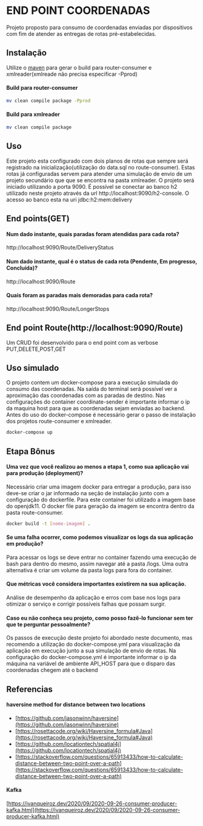 # END POINT COORDENADAS

Projeto proposto para consumo de coordenadas enviadas por dispositivos com fim de atender as entregas de rotas pré-estabelecidas.

## Instalação

Utilize o [maven](https://maven.apache.org/) para gerar o build para router-consumer e xmlreader(xmlreade não precisa especificar -Pprod)

#### Build para router-consumer
```bash
mv clean compile package -Pprod
```

#### Build para xmlreader
```bash
mv clean compile package
```

## Uso

Este projeto esta configurado com dois planos de rotas que sempre será registrado na inicialização(utilização do data.sql no route-consumer). Estas rotas já configuradas servem para atender uma simulação de envio de um projeto secundário que que se encontra na pasta xmlreader.
O projeto será iniciado utilizando a porta 9090. É possível se conectar ao banco h2 utilizado neste projeto através da url http://localhost:9090/h2-console. O acesso ao banco esta na uri jdbc:h2:mem:delivery

## End points(GET)
#### Num dado instante, quais paradas foram atendidas para cada rota?
http://localhost:9090/Route/DeliveryStatus
#### Num dado instante, qual é o status de cada rota (Pendente, Em progresso, Concluída)?
http://localhost:9090/Route
#### Quais foram as paradas mais demoradas para cada rota? 
http://localhost:9090/Route/LongerStops

## End point Route(http://localhost:9090/Route)
Um CRUD foi desenvolvido para o end point com as verbose PUT,DELETE,POST,GET

## Uso simulado
O projeto contem um docker-compose para a execução simulada do consumo das coordenadas. Na saída do terminal será possível ver a aproximação das coordenadas com as paradas de destino. Nas configurações do container coordinate-sender é importante informar o ip da maquina host para que as coordenadas sejam enviadas ao backend. Antes do uso do docker-compose é necessário gerar o passo de instalação dos projetos route-consumer e xmlreader.

```bash
docker-compose up
```

## Etapa Bônus

#### Uma vez que você realizou ao menos a etapa 1, como sua aplicação vai para produção (deployment)?
Necessário criar uma imagem docker para entregar a produção, para isso deve-se criar o jar informado na seção de instalação junto com a configuração do dockerfile. Para este container foi utilizado a imagem base do openjdk11. O docker file para geração da imagem se encontra dentro da pasta route-consumer.

```bash
docker build -t [nome-imagem] .
```

#### Se uma falha ocorrer, como podemos visualizar os logs da sua aplicação em produção?
Para acessar os logs se deve entrar no container fazendo uma execução de bash para dentro do mesmo, assim navegar até a pasta /logs. Uma outra alternativa é criar um volume da pasta logs para fora do container.

#### Que métricas você considera importantes existirem na sua aplicação.
Análise de desempenho da aplicação e erros com base nos logs para otimizar o serviço e corrigir possíveis falhas que possam surgir.

#### Caso eu não conheça seu projeto, como posso fazê-lo funcionar sem ter que te perguntar pessoalmente?
Os passos de execução deste projeto foi abordado neste documento, mas recomendo a utilização do docker-compose.yml para visualização da aplicação em execução junto a sua simulação de envio de rotas. Na configuração do docker-compose.yml é importante informar o ip da máquina na variável de ambiente API_HOST para que o disparo das coordenadas chegem até o backend

## Referencias
#### haversine method for distance between two locations
* [https://github.com/jasonwinn/haversine](https://github.com/jasonwinn/haversine)
* [https://rosettacode.org/wiki/Haversine_formula#Java](https://rosettacode.org/wiki/Haversine_formula#Java)
* [https://github.com/locationtech/spatial4j](https://github.com/locationtech/spatial4j)
* [https://stackoverflow.com/questions/65913433/how-to-calculate-distance-between-two-point-over-a-path](https://stackoverflow.com/questions/65913433/how-to-calculate-distance-between-two-point-over-a-path)

#### Kafka
[https://ivanqueiroz.dev/2020/09/2020-09-26-consumer-producer-kafka.html](https://ivanqueiroz.dev/2020/09/2020-09-26-consumer-producer-kafka.html)